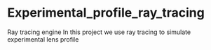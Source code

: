 # Experimental_profile_ray_tracing
Ray tracing engine 
In this project we use ray tracing to simulate experimental lens profile
